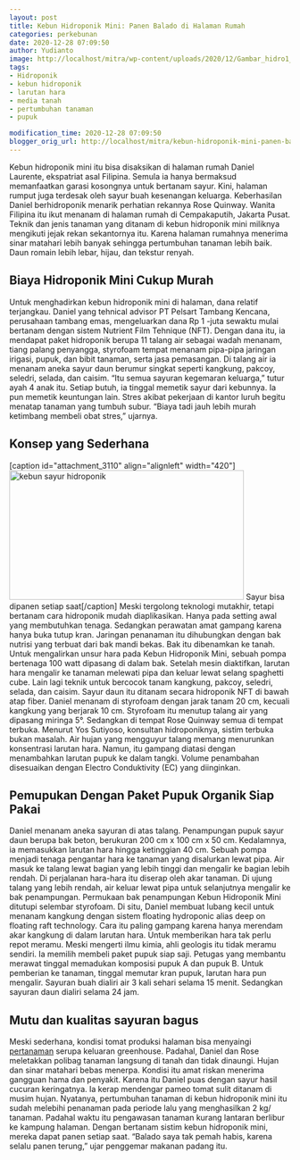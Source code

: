 ```yaml
---
layout: post
title: Kebun Hidroponik Mini: Panen Balado di Halaman Rumah
categories: perkebunan
date: 2020-12-28 07:09:50
author: Yudianto
image: http://localhost/mitra/wp-content/uploads/2020/12/Gambar_hidro1_1024x749.jpg
tags:
- Hidroponik
- kebun hidroponik
- larutan hara
- media tanah
- pertumbuhan tanaman
- pupuk

modification_time: 2020-12-28 07:09:50
blogger_orig_url: http://localhost/mitra/kebun-hidroponik-mini-panen-balado-di.html
---
```


Kebun hidroponik mini itu bisa disaksikan di halaman rumah Daniel Laurente, ekspatriat asal Filipina. Semula ia hanya bermaksud memanfaatkan garasi kosongnya untuk bertanam sayur. Kini, halaman rumput juga terdesak oleh sayur buah kesenangan keluarga.
Keberhasilan Daniel berhidroponik menarik perhatian rekannya Rose Quinway. Wanita Filipina itu ikut menanam di halaman rumah di Cempakaputih, Jakarta Pusat. Teknik dan jenis tanaman yang ditanam di <span class="keyword _ngcontent-gsu-100" aria-hidden="false">kebun hidroponik mini</span> miliknya mengikuti jejak rekan sekantornya itu.
Karena halaman rumahnya menerima sinar matahari lebih banyak sehingga pertumbuhan tanaman lebih baik. Daun romain lebih lebar, hijau, dan tekstur renyah.
<h2 id="Murah">Biaya Hidroponik Mini Cukup Murah</h2>
Untuk menghadirkan <span class="keyword _ngcontent-gsu-100" aria-hidden="false">kebun hidroponik mini</span> di halaman, dana relatif terjangkau. Daniel yang tehnical advisor PT Pelsart Tambang Kencana, perusahaan tambang emas, mengeluarkan dana Rp 1 -juta sewaktu mulai bertanam dengan sistem Nutrient Film Tehnique (NFT).
Dengan dana itu, ia mendapat paket hidroponik berupa 11 talang air sebagai wadah menanam, tiang palang penyangga, styrofoam tempat menanam pipa-pipa jaringan irigasi, pupuk, dan bibit tanaman, serta jasa pemasangan.
Di talang air ia menanam aneka sayur daun berumur singkat seperti kangkung, pakcoy, seledri, selada, dan caisim. “Itu semua sayuran kegemaran keluarga,” tutur ayah 4 anak itu. Setiap butuh, ia tinggal memetik sayur dari kebunnya.
Ia pun memetik keuntungan lain. Stres akibat pekerjaan di kantor luruh begitu menatap tanaman yang tumbuh subur. “Biaya tadi jauh lebih murah ketimbang membeli obat stres,” ujarnya.
<h2 id="Sederhana">Konsep yang Sederhana</h2>
[caption id="attachment_3110" align="alignleft" width="420"]<a href="http://127.0.0.1/mitra/wp-content/uploads/2020/12/Gambar_hidrro2_1024x566.jpg"><img class="wp-image-3110" src="http://127.0.0.1/mitra/wp-content/uploads/2020/12/Gambar_hidrro2_1024x566.jpg" alt="kebun sayur hidroponik" width="420" height="232" /></a> Sayur bisa dipanen setiap saat[/caption]
Meski tergolong teknologi mutakhir, tetapi bertanam cara hidroponik mudah diaplikasikan. Hanya pada setting awal yang membutuhkan tenaga. Sedangkan perawatan amat gampang karena hanya buka tutup kran.
Jaringan penanaman itu dihubungkan dengan bak nutrisi yang terbuat dari bak mandi bekas. Bak itu dibenamkan ke tanah.
Untuk mengalirkan unsur hara pada Kebun Hidroponik Mini, sebuah pompa bertenaga 100 watt dipasang di dalam bak. Setelah mesin diaktifkan, larutan hara mengalir ke tanaman melewati pipa dan keluar lewat selang spaghetti cube.
Lain lagi teknik untuk bercocok tanam kangkung, pakcoy, seledri, selada, dan caisim. Sayur daun itu ditanam secara hidroponik NFT di bawah atap fiber.
Daniel menanam di styrofoam dengan jarak tanam 20 cm, kecuali kangkung yang berjarak 10 cm. Styrofoam itu menutup talang air yang dipasang miringa 5°. Sedangkan di tempat Rose Quinway semua di tempat terbuka.
Menurut Yos Sutiyoso, konsultan hidroponiknya, sistim terbuka bukan masalah. Air hujan yang mengguyur talang memang menurunkan konsentrasi larutan hara. Namun, itu gampang diatasi dengan menambahkan larutan pupuk ke dalam tangki. Volume penambahan disesuaikan dengan Electro Conduktivity (EC) yang diinginkan.
<h2 id="Paket">Pemupukan Dengan Paket Pupuk Organik Siap Pakai</h2>
Daniel menanam aneka sayuran di atas talang. Penampungan pupuk sayur daun berupa bak beton, berukuran 200 cm x 100 cm x 50 cm. Kedalamnya, ia memasukkan larutan hara hingga ketinggian 40 cm.
Sebuah pompa menjadi tenaga pengantar hara ke tanaman yang disalurkan lewat pipa. Air masuk ke talang lewat bagian yang lebih tinggi dan mengalir ke bagian lebih rendah. Di perjalanan hara-hara itu diserap oleh akar tanaman. Di ujung talang yang lebih rendah, air keluar lewat pipa untuk selanjutnya mengalir ke bak penampungan.
Permukaan bak penampungan Kebun Hidroponik Mini ditutupi selembar styrofoam. Di situ, Daniel membuat lubang kecil untuk menanam kangkung dengan sistem floating hydroponic alias deep on floating raft technology. Cara itu paling gampang karena hanya merendam akar kangkung di dalam larutan hara.
Untuk memberikan hara tak perlu repot meramu. Meski mengerti ilmu kimia, ahli geologis itu tidak meramu sendiri. Ia memilih membeli paket pupuk siap saji. Petugas yang membantu merawat tinggal memadukan komposisi pupuk A dan pupuk B.
Untuk pemberian ke tanaman, tinggal memutar kran pupuk, larutan hara pun mengalir. Sayuran buah dialiri air 3 kali sehari selama 15 menit. Sedangkan sayuran daun dialiri selama 24 jam.
<h2 id="kualitas">Mutu dan kualitas sayuran bagus</h2>
Meski sederhana, kondisi tomat produksi halaman bisa menyaingi <a class="wpil_keyword_link " title="pertanaman" href="http://127.0.0.1/mitra/pertanian" data-wpil-keyword-link="linked">pertanaman</a> serupa keluaran greenhouse. Padahal, Daniel dan Rose meletakkan polibag tanaman langsung di tanah dan tidak dinaungi. Hujan dan sinar matahari bebas menerpa. Kondisi itu amat riskan menerima gangguan hama dan penyakit.
Karena itu Daniel puas dengan sayur hasil cucuran keringatnya. Ia kerap mendengar pameo tomat sulit ditanam di musim hujan. Nyatanya, pertumbuhan tanaman di <span class="keyword _ngcontent-gsu-100" aria-hidden="false">kebun hidroponik mini</span> itu sudah melebihi penanaman pada periode lalu yang menghasilkan 2 kg/ tanaman. Padahal waktu itu pengawasan tanaman kurang lantaran berlibur ke kampung halaman.
Dengan bertanam sistim <span class="keyword _ngcontent-gsu-100" aria-hidden="false">kebun hidroponik mini</span>, mereka dapat panen setiap saat. “Balado saya tak pemah habis, karena selalu panen terung,” ujar penggemar makanan padang itu.

